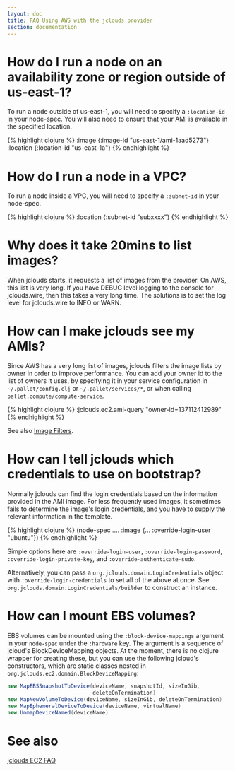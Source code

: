 ```yaml
---
layout: doc
title: FAQ Using AWS with the jclouds provider
section: documentation
---
```


# How do I run a node on an availability zone or region outside of us-east-1?

To run a node outside of us-east-1, you will need to specify a `:location-id` in
your node-spec. You will also need to ensure that your AMI is available in the
specified location.

{% highlight clojure %}
:image {:image-id "us-east-1/ami-1aad5273"}
:location {:location-id "us-east-1a"}
{% endhighlight %}

# How do I run a node in a VPC?

To run a node inside a VPC, you will need to specify a `:subnet-id` in
your node-spec.

{% highlight clojure %}
:location {:subnet-id "subxxxx"}
{% endhighlight %}

# Why does it take 20mins to list images?

When jclouds starts, it requests a list of images from the provider. On AWS,
this list is very long.  If you have DEBUG level logging to the console for
jclouds.wire, then this takes a very long time. The solutions is to set the log
level for jclouds.wire to INFO or WARN.

# How can I make jclouds see my AMIs?

Since AWS has a very long list of images, jclouds filters the image lists by
owner in order to improve performance. You can add your owner id to the list of
owners it uses, by specifying it in your service configuration in
`~/.pallet/config.clj` or `~/.pallet/services/*`, or when calling
`pallet.compute/compute-service`.

{% highlight clojure %}
:jclouds.ec2.ami-query "owner-id=137112412989"
{% endhighlight %}

See also
[Image Filters](http://www.jclouds.org/documentation/userguide/using-ec2/).

# How can I tell jclouds which credentials to use on bootstrap?

Normally jclouds can find the login credentials based on the information
provided in the AMI image.  For less frequently used images, it sometimes fails
to determine the image's login credentials, and you have to supply the relevant
information in the template.

{% highlight clojure %}
(node-spec .... :image {... :override-login-user "ubuntu"})
{% endhighlight %}

Simple options here are `:override-login-user`, `:override-login-password`,
`:override-login-private-key`, and `:override-authenticate-sudo`.

Alternatively, you can pass a `org.jclouds.domain.LoginCredentials` object with
`:override-login-credentials` to set all of the above at once.  See
`org.jclouds.domain.LoginCredentials/builder` to construct an instance.

# How can I mount EBS volumes?

EBS volumes can be mounted using the `:block-device-mappings` argument in your
`node-spec` under the `:hardware` key.  The argument is a sequence of jcloud's
BlockDeviceMapping objects.  At the moment, there is no clojure wrapper for
creating these, but you can use the following jcloud's constructors, which are
static classes nested in `org.jclouds.ec2.domain.BlockDeviceMapping`:

```java
new MapEBSSnapshotToDevice(deviceName, snapshotId, sizeInGib,
                           deleteOnTermination)
new MapNewVolumeToDevice(deviceName, sizeInGib, deleteOnTermination)
new MapEphemeralDeviceToDevice(deviceName, virtualName)
new UnmapDeviceNamed(deviceName)
```

# See also

[jclouds EC2 FAQ](http://www.jclouds.org/documentation/faqs/ec2-faq/)
